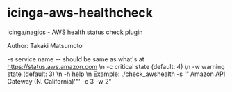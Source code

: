 # icinga-aws-healthcheck
icinga/nagios - AWS health status check plugin

Author: Takaki Matsumoto

-s service name -- should be same as what's at https://status.aws.amazon.com \n -c critical state (default: 4) \n -w warning state (default: 3) \n -h help \n Example: ./check_awshealth -s '"'Amazon API Gateway (N. California)'"' -c 3 -w 2"